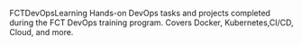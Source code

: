 FCTDevOpsLearning
Hands-on DevOps tasks and projects completed during the FCT DevOps training program. Covers Docker, Kubernetes,CI/CD, Cloud, and more.

